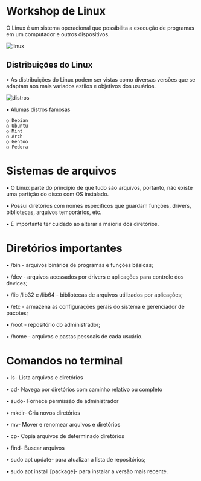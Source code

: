 # Workshop de Linux

O Linux é um sistema operacional que possibilita a execução de programas em um computador e outros dispositivos.
 
 ![linux](https://github.com/anajuliassc/EP-git/assets/105124468/ad54cfd3-7d55-475a-802e-1e65375ca64e)

## Distribuições do Linux

 • As distribuições do Linux podem ser vistas como diversas versões que se adaptam aos mais variados estilos e objetivos dos usuários.
 
 ![distros](https://github.com/anajuliassc/EP-git/assets/105124468/e90b1043-b7d2-4f69-bb40-72321f531f85)

 • Alumas distros famosas

    ○ Debian
    ○ Ubuntu
    ○ Mint
    ○ Arch
    ○ Gentoo
    ○ Fedora	
    
# Sistemas de arquivos

 • O Linux parte do princípio de que tudo são arquivos, portanto, não existe uma partição do disco com OS instalado.

 • Possui diretórios com nomes específicos que guardam funções, drivers, bibliotecas, arquivos temporários, etc.
 
 • É importante ter cuidado ao alterar a maioria dos diretórios. 
 
# Diretórios importantes

 • /bin - arquivos binários de programas e funções básicas;
 
 • /dev - arquivos acessados por drivers e aplicações para controle dos devices;

• /lib /lib32 e /lib64 - bibliotecas de arquivos utilizados por aplicações;

• /etc - armazena as configurações gerais do sistema e gerenciador de pacotes;

• /root - repositório do administrador;

• /home - arquivos e pastas pessoais de cada usuário. 
 
# Comandos no terminal

 • ls- Lista arquivos e diretórios

• cd- Navega por diretórios com caminho relativo ou completo

• sudo- Fornece permissão de administrador

• mkdir- Cria novos diretórios 

• mv- Mover e renomear arquivos e diretórios

• cp- Copia arquivos de determinado diretórios

• find- Buscar arquivos 

• sudo apt update- para atualizar a lista de repositórios;

• sudo apt install [package]- para instalar a versão mais recente.


    
